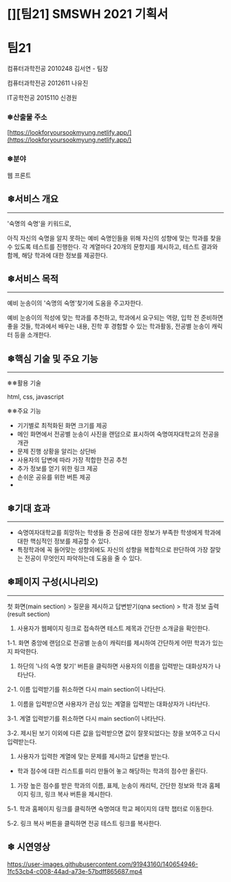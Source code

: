 # [][팀21] SMSWH 2021 기획서

# 팀21

컴퓨터과학전공 2010248 김서연 - 팀장

컴퓨터과학전공 2012611 나유진

IT공학전공 2015110 신경원

### ❄산출물 주소

[https://lookforyoursookmyung.netlify.app/](https://lookforyoursookmyung.netlify.app/)

### ❄분야

웹 프론트

## ❄서비스 개요

---

'숙명의 숙명'을 키워드로, 

아직 자신의 숙명을 알지 못하는 예비 숙명인들을 위해 자신의 성향에 맞는 학과를 찾을 수 있도록 테스트를 진행한다. 각 계열마다 20개의 문항지를 제시하고, 테스트 결과와 함께, 해당 학과에 대한 정보를 제공한다.

## ❄서비스 목적

---

예비 눈송이의 '숙명의 숙명'찾기에 도움을 주고자한다.

예비 눈송이의 적성에 맞는 학과를 추천하고, 학과에서 요구되는 역량, 입학 전 준비하면 좋을 것들,  학과에서 배우는 내용, 진학 후 경험할 수 있는 학과활동, 전공별 눈송이 캐릭터 등을 소개한다.

## ❄핵심 기술 및 주요 기능

---

❄❄활용 기술

html, css, javascript

❄❄주요 기능

- 기기별로 최적화된 화면 크기를 제공
- 메인 화면에서 전공별 눈송이 사진을 랜덤으로 표시하여 숙명여자대학교의 전공을 개관
- 문제 진행 상황을 알리는 상단바
- 사용자의 답변에 따라 가장 적합한 전공 추천
- 추가 정보를 얻기 위한 링크 제공
- 손쉬운 공유를 위한 버튼 제공
- 

## ❄기대 효과

---

- 숙명여자대학교를 희망하는 학생들 중 전공에 대한 정보가 부족한 학생에게 학과에 대한 핵심적인 정보를 제공할 수 있다.
- 특정학과에 꼭 들어맞는 성향외에도 자신의 성향을 복합적으로 판단하여 가장 잘맞는 전공이 무엇인지 파악하는데 도움을 줄 수 있다.

## ❄페이지 구성(시나리오)

---

첫 화면(main section) > 질문을 제시하고 답변받기(qna section) > 학과 정보 출력(result section)

1. 사용자가 웹페이지 링크로 접속하면 테스트 제목과 간단한 소개글을 확인한다.

1-1.  화면 중앙에 랜덤으로 전공별 눈송이 캐릭터를 제시하여 간단하게 어떤 학과가 있는지 파악한다.

1. 하단의 '나의 숙명 찾기' 버튼을 클릭하면 사용자의 이름을 입력받는 대화상자가 나타난다.

2-1.  이름 입력받기를 취소하면 다시 main section이 나타난다.

1. 이름을 입력받으면 사용자가 관심 있는 계열을 입력받는 대화상자가 나타난다.

3-1. 계열 입력받기를 취소하면 다시 main section이 나타난다.

3-2. 제시된 보기 이외에 다른 값을 입력받으면 값이 잘못되었다는 창을 보여주고 다시 입력받는다.

1. 사용자가 입력한 계열에 맞는 문제를 제시하고 답변을 받는다.
- 학과 점수에 대한 리스트를 미리 만들어 놓고 해당하는 학과의 점수만 올린다.
1. 가장 높은 점수를 받은 학과의 이름, 표제, 눈송이 캐리턱, 간단한 정보와 학과 홈페이지 링크, 링크 복사 버튼을 제시한다.

5-1. 학과 홈페이지 링크를 클릭하면 숙명여대 학교 페이지의 대학 챕터로 이동한다.

5-2. 링크 복사 버튼을 클릭하면 전공 테스트 링크를 복사한다.

## ❄ 시연영상




https://user-images.githubusercontent.com/91943160/140654946-1fc53cb4-c008-44ad-a73e-57bdff865687.mp4



